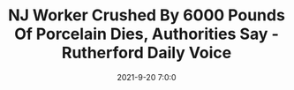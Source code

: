 ---
"title": "NJ Worker Crushed By 6000 Pounds Of Porcelain Dies, Authorities Say - Rutherford Daily Voice"
"date": "2021-9-20 7:0:0"
"feed_name": "GOOGLENEWSCONSTRUCTION"
"feed_website": "https://news.google.com/search?q=construction%2Bincident&hl=en-US&gl=US&ceid=US:en"
"feed_rss": "https://news.google.com/rss/search?q=construction%2Bincident&hl=en-US&gl=US&ceid=US:en"
"link": "https://dailyvoice.com/new-jersey/essex/police-fire/nj-worker-crushed-by-6000-pounds-of-porcelain-dies-authorities-say/816613/"
"source": "{'href': 'https://dailyvoice.com', 'title': 'Rutherford Daily Voice'}"
"file": "_posts/2021-1-1-1dd2efe8eafabfbd8cb8c43a8a24080fce9bfad6.md"
"accident": "1"
"drilling": "1"
"dead": "1"
"injured": "0"
"arrested": "0"
"where": "unknown site"
"place": "unknown place"
---
